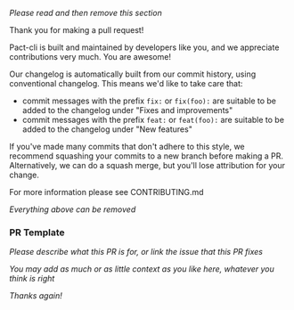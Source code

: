 _Please read and then remove this section_

Thank you for making a pull request!

Pact-cli is built and maintained by developers like you, and we appreciate contributions very much. You are awesome!

Our changelog is automatically built from our commit history, using conventional changelog. This means we'd like to take care that:

- commit messages with the prefix `fix:` or `fix(foo):` are suitable to be added to the changelog under "Fixes and improvements"
- commit messages with the prefix `feat:` or `feat(foo):` are suitable to be added to the changelog under "New features"

If you've made many commits that don't adhere to this style, we recommend squashing 
your commits to a new branch before making a PR. Alternatively, we can do a squash
merge, but you'll lose attribution for your change.

For more information please see CONTRIBUTING.md

_Everything above can be removed_

### PR Template

_Please describe what this PR is for, or link the issue that this PR fixes_

_You may add as much or as little context as you like here, whatever you think is right_

_Thanks again!_
